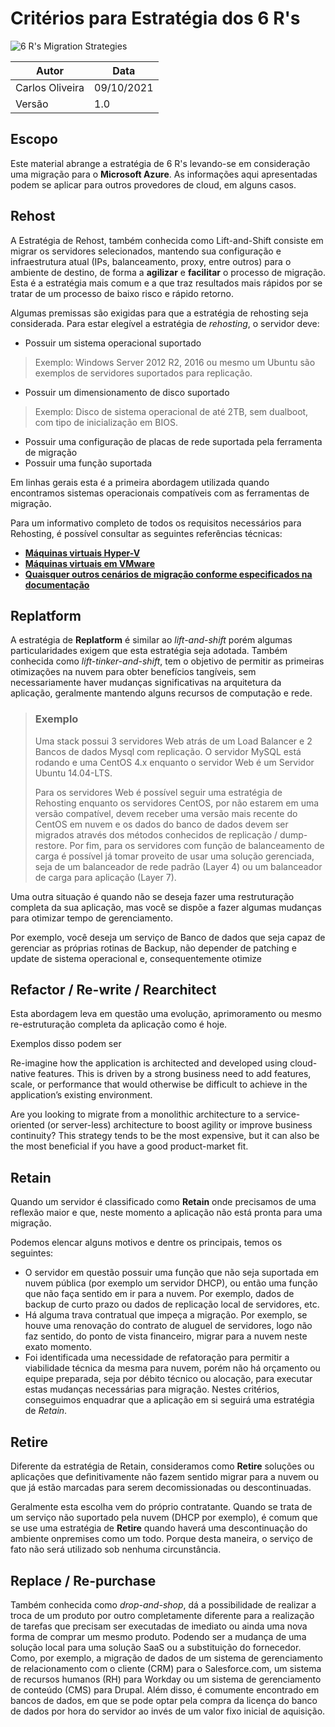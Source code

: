 <h1 align="center">

# Critérios para Estratégia dos 6 R's

![6 R's Migration Strategies](https://www.qentelli.com/sites/default/files/inline-images/Cloud-Transformation.jpg)

</h1>

| Autor | Data |
| -- | -- |
| Carlos Oliveira | 09/10/2021|
| Versão | 1.0 |

## Escopo
Este material abrange a estratégia de 6 R's levando-se em consideração uma migração para o **Microsoft Azure**. As informações aqui apresentadas podem se aplicar para outros provedores de cloud, em alguns casos. 

## Rehost

A Estratégia de Rehost, também conhecida como Lift-and-Shift consiste em migrar os servidores selecionados, mantendo sua configuração e infraestrutura atual (IPs, balanceamento, proxy, entre outros) para o ambiente de destino, de forma a **agilizar** e **facilitar** o processo de migração. Esta é a estratégia mais comum e a que traz resultados mais rápidos por se tratar de um processo de baixo risco e rápido retorno.

Algumas premissas são exigidas para que a estratégia de rehosting seja considerada. Para estar elegível a estratégia de *rehosting*, o servidor deve:

 * Possuir um sistema operacional suportado
> Exemplo: Windows Server 2012 R2, 2016 ou mesmo um Ubuntu são exemplos de servidores suportados para replicação.
 * Possuir um dimensionamento de disco suportado
> Exemplo: Disco de sistema operacional de até 2TB, sem dualboot, com tipo de inicialização em BIOS.
 * Possuir uma configuração de placas de rede suportada pela ferramenta de migração
 * Possuir uma função suportada

Em linhas gerais esta é a primeira abordagem utilizada quando encontramos sistemas operacionais compatíveis com as ferramentas de migração.

Para um informativo completo de todos os requisitos necessários para Rehosting, é possível consultar as seguintes referências técnicas:
 * [**Máquinas virtuais Hyper-V**](https://docs.microsoft.com/en-us/azure/migrate/migrate-support-matrix-hyper-v-migration)
 * [**Máquinas virtuais em VMware**](https://docs.microsoft.com/en-us/azure/migrate/migrate-support-matrix-vmware-migration)
 * [**Quaisquer outros cenários de migração conforme especificados na documentação**](https://docs.microsoft.com/en-us/azure/migrate/migrate-support-matrix-physical-migration) 

## Replatform
A estratégia de **Replatform** é similar ao *lift-and-shift* porém algumas particularidades exigem que esta estratégia seja adotada. Também conhecida como *lift-tinker-and-shift*, tem o objetivo de permitir as primeiras otimizações na nuvem para obter benefícios tangíveis, sem necessariamente haver mudanças significativas na arquitetura da aplicação, geralmente mantendo alguns recursos de computação e rede.
> ### Exemplo
> 
> Uma stack possui 3 servidores Web atrás de um Load Balancer e 2 Bancos de dados Mysql com replicação. O servidor MySQL está rodando e uma CentOS 4.x enquanto o servidor Web é um Servidor Ubuntu 14.04-LTS. 
> 
> Para os servidores Web é possível seguir uma estratégia de Rehosting enquanto os servidores CentOS, por não estarem em uma versão compatível, devem receber uma versão mais recente do CentOS em nuvem e os dados do banco de dados devem ser migrados através dos métodos conhecidos de replicação / dump-restore. Por fim, para os servidores com função de balanceamento de carga é possível já tomar proveito de usar uma solução gerenciada, seja de um balanceador de rede padrão (Layer 4) ou um balanceador de carga para aplicação (Layer 7).

Uma outra situação é quando não se deseja fazer uma restruturação completa da sua aplicação, mas você se dispõe a fazer algumas mudanças para otimizar tempo de gerenciamento. 

Por exemplo, você deseja um serviço de Banco de dados que seja capaz de gerenciar as próprias rotinas de Backup, não depender de patching e update de sistema operacional e, consequentemente otimize 

## Refactor / Re-write / Rearchitect
Esta abordagem leva em questão uma evolução, aprimoramento ou mesmo re-estruturação completa da aplicação como é hoje. 

Exemplos disso podem ser 

Re-imagine how the application is architected and developed using cloud-native features. This is driven by a strong business need to add features, scale, or performance that would otherwise be difficult to achieve in the application’s existing environment.

Are you looking to migrate from a monolithic architecture to a service-oriented (or server-less) architecture to boost agility or improve business continuity? This strategy tends to be the most expensive, but it can also be the most beneficial if you have a good product-market fit.

## Retain
Quando um servidor é classificado como **Retain** onde precisamos de uma reflexão maior e que, neste momento a aplicação não está pronta para uma migração.

Podemos elencar alguns motivos e dentre os principais, temos os seguintes: 
 * O servidor em questão possuir uma função que não seja suportada em nuvem pública (por exemplo um servidor DHCP), ou então uma função que não faça sentido em ir para a nuvem. Por exemplo, dados de backup de curto prazo ou dados de replicação local de servidores, etc.
 * Há alguma trava contratual que impeça a migração. Por exemplo, se houve uma renovação do contrato de aluguel de servidores, logo não faz sentido, do ponto de vista financeiro, migrar para a nuvem neste exato momento. 
 * Foi identificada uma necessidade de refatoração para permitir a viabilidade técnica da mesma para nuvem, porém não há orçamento ou equipe preparada, seja por débito técnico ou alocação, para executar estas mudanças necessárias para migração. Nestes critérios, conseguimos enquadrar que a aplicação em si seguirá uma estratégia de *Retain*. 

## Retire
Diferente da estratégia de Retain, consideramos como **Retire** soluções ou aplicações que definitivamente não fazem sentido migrar para a nuvem ou que já estão marcadas para serem decomissionadas ou descontinuadas. 

Geralmente esta escolha vem do próprio contratante. Quando se trata de um serviço não suportado pela nuvem (DHCP por exemplo), é comum que se use uma estratégia de **Retire** quando haverá uma descontinuação do ambiente onpremises como um todo. Porque desta maneira, o serviço de fato não será utilizado sob nenhuma circunstância.

## Replace / Re-purchase
Também conhecida como *drop-and-shop*, dá a possibilidade de realizar a troca de um produto por outro completamente diferente para a realização de tarefas que precisam ser executadas de imediato ou ainda uma nova forma de comprar um mesmo produto. Podendo ser a mudança de uma solução local para uma solução SaaS ou a substituição do fornecedor. Como, por exemplo, a migração de dados de um sistema de gerenciamento de relacionamento com o cliente (CRM) para o Salesforce.com, um sistema de recursos humanos (RH) para Workday ou um sistema de gerenciamento de conteúdo (CMS) para Drupal. Além disso, é comumente encontrado em bancos de dados, em que se pode optar pela compra da licença do banco de dados por hora do servidor ao invés de um valor fixo inicial de aquisição.

